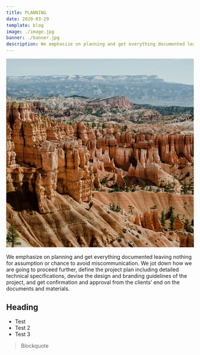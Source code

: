 ```yaml
---
title: PLANNING
date: 2020-03-29
template: blog
image: ./image.jpg
banner: ./banner.jpg
description: We emphasize on planning and get everything documented leaving nothing for assumption or chance to avoid miscommunication. 
---
```


![image](./image.jpg)

We emphasize on planning and get everything documented leaving nothing for assumption or chance to avoid miscommunication. We jot down how we are going to proceed further, define the project plan including detailed technical specifications, devise the design and branding guidelines of the project, and get confirmation and approval from the clients’ end on the documents and materials.



## Heading

 - Test
 - Test 2
 - Test 3

>Blockquote
